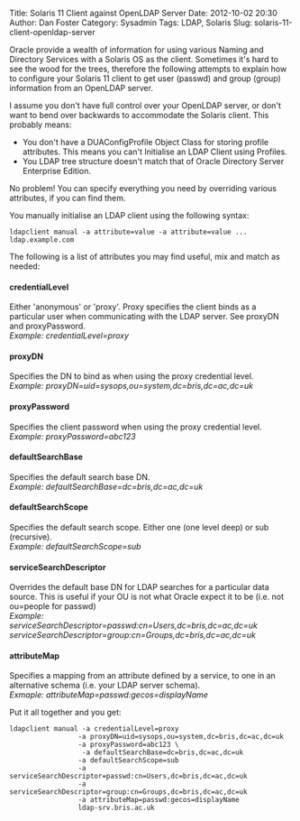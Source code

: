 Title: Solaris 11 Client against OpenLDAP Server
Date: 2012-10-02 20:30
Author: Dan Foster
Category: Sysadmin
Tags: LDAP, Solaris
Slug: solaris-11-client-openldap-server

Oracle provide a wealth of information for using various Naming and
Directory Services with a Solaris OS as the client. Sometimes it's hard
to see the wood for the trees, therefore the following attempts to
explain how to configure your Solaris 11 client to get user (passwd) and
group (group) information from an OpenLDAP server.

I assume you don't have full control over your OpenLDAP server, or don't
want to bend over backwards to accommodate the Solaris client. This
probably means:

-   You don't have a DUAConfigProfile Object Class for storing profile
    attributes. This means you can't Initialise an LDAP Client using
    Profiles.
-   You LDAP tree structure doesn't match that of Oracle Directory
    Server Enterprise Edition.

No problem! You can specify everything you need by overriding various
attributes, if you can find them.

You manually initialise an LDAP client using the following syntax:

    ldapclient manual -a attribute=value -a attribute=value ... ldap.example.com

The following is a list of attributes you may find useful, mix and match
as needed:

#### credentialLevel

Either 'anonymous' or 'proxy'. Proxy specifies the client binds as a
particular user when communicating with the LDAP server. See proxyDN and
proxyPassword.  
*Example: credentialLevel=proxy*

#### proxyDN

Specifies the DN to bind as when using the proxy credential level.  
*Example: proxyDN=uid=sysops,ou=system,dc=bris,dc=ac,dc=uk*

#### proxyPassword

Specifies the client password when using the proxy credential level.  
*Example: proxyPassword=abc123*

#### defaultSearchBase

Specifies the default search base DN.  
*Example: defaultSearchBase=dc=bris,dc=ac,dc=uk*

#### defaultSearchScope

Specifies the default search scope. Either one (one level deep) or sub
(recursive).  
*Example: defaultSearchScope=sub*

#### serviceSearchDescriptor

Overrides the default base DN for LDAP searches for a particular data
source. This is useful if your OU is not what Oracle expect it to be
(i.e. not ou=people for passwd)  
*Example: serviceSearchDescriptor=passwd:cn=Users,dc=bris,dc=ac,dc=uk  
serviceSearchDescriptor=group:cn=Groups,dc=bris,dc=ac,dc=uk*

#### attributeMap

Specifies a mapping from an attribute defined by a service, to one in an
alternative schema (i.e. your LDAP server schema).  
*Exmaple: attributeMap=passwd:gecos=displayName*

Put it all together and you get:

    ldapclient manual -a credentialLevel=proxy   
                     -a proxyDN=uid=sysops,ou=system,dc=bris,dc=ac,dc=uk   
                     -a proxyPassword=abc123 \ 
                      -a defaultSearchBase=dc=bris,dc=ac,dc=uk   
                     -a defaultSearchScope=sub   
                     -a serviceSearchDescriptor=passwd:cn=Users,dc=bris,dc=ac,dc=uk   
                     -a serviceSearchDescriptor=group:cn=Groups,dc=bris,dc=ac,dc=uk   
                     -a attributeMap=passwd:gecos=displayName   
                     ldap-srv.bris.ac.uk
